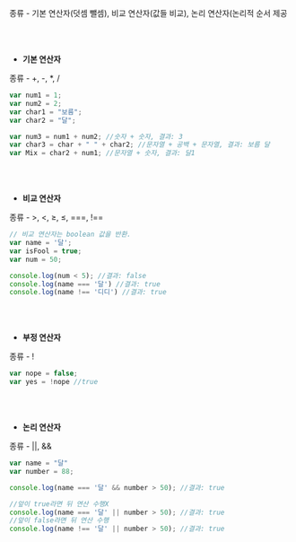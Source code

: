 종류 - 기본 연산자(덧셈 뺄셈), 비교 연산자(값들 비교), 논리 연산자(논리적 순서 제공

<br>
<br>

- **기본 연산자**

종류 - +, -, *, /

```javascript
var num1 = 1;
var num2 = 2;
var char1 = "보름";
var char2 = "달";

var num3 = num1 + num2; //숫자 + 숫자, 결과: 3
var char3 = char + " " + char2; //문자열 + 공백 + 문자열, 결과: 보름 달
var Mix = char2 + num1; //문자열 + 숫자, 결과: 달1
```
<br>
<br>

- **비교 연산자**

종류 - >, <, ≥, ≤, ===, !==

```javascript
// 비교 연산자는 boolean 값을 반환.
var name = '달';
var isFool = true;
var num = 50;

console.log(num < 5); //결과: false
console.log(name === '달') //결과: true
console.log(name !== '디디') //결과: true
```

<br>
<br>

- **부정 연산자**

종류 - !

```javascript
var nope = false;
var yes = !nope //true
```
<br>
<br>

- **논리 연산자**

종류 - ||, &&
```javascript
var name = "달"
var number = 88;

console.log(name === '달' && number > 50); //결과: true

//앞이 true라면 뒤 연산 수행X
console.log(name === '달' || number > 50); //결과: true
//앞이 false라면 뒤 연산 수행
console.log(name !== '달' || number > 50); //결과: true
```